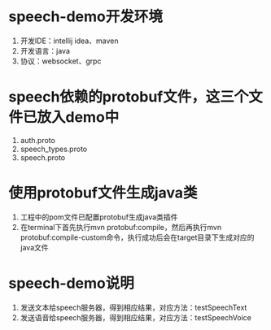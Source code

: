 # speech-demo开发环境
1. 开发IDE：intellij idea、maven
2. 开发语言：java
3. 协议：websocket、grpc

# speech依赖的protobuf文件，这三个文件已放入demo中
1. auth.proto
2. speech_types.proto
3. speech.proto

# 使用protobuf文件生成java类
1. 工程中的pom文件已配置protobuf生成java类插件
2. 在terminal下首先执行mvn protobuf:compile，然后再执行mvn protobuf:compile-custom命令，执行成功后会在target目录下生成对应的java文件

# speech-demo说明
1. 发送文本给speech服务器，得到相应结果，对应方法：testSpeechText
2. 发送语音给speech服务器，得到相应结果，对应方法：testSpeechVoice